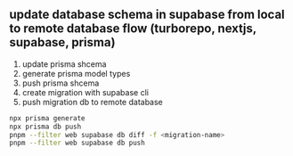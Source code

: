 ## update database schema in supabase from local to remote database flow (turborepo, nextjs, supabase, prisma)

1. update prisma shcema
2. generate prisma model types
3. push prisma shcema
4. create migration with supabase cli
5. push migration db to remote database

```bash
npx prisma generate
npx prisma db push
pnpm --filter web supabase db diff -f <migration-name>
pnpm --filter web supabase db push
```

